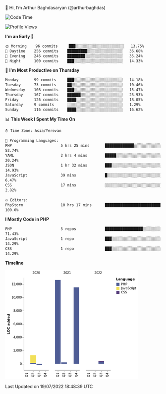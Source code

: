 👋 Hi, I’m Arthur Baghdasaryan (@arthurbaghdas)


<!--START_SECTION:waka-->
![Code Time](http://img.shields.io/badge/Code%20Time-0%20secs-blue)

![Profile Views](http://img.shields.io/badge/Profile%20Views-0-blue)

**I'm an Early 🐤** 

```text
🌞 Morning    96 commits     ███░░░░░░░░░░░░░░░░░░░░░░   13.75% 
🌆 Daytime    256 commits    █████████░░░░░░░░░░░░░░░░   36.68% 
🌃 Evening    246 commits    ████████░░░░░░░░░░░░░░░░░   35.24% 
🌙 Night      100 commits    ███░░░░░░░░░░░░░░░░░░░░░░   14.33%

```
📅 **I'm Most Productive on Thursday** 

```text
Monday       99 commits     ███░░░░░░░░░░░░░░░░░░░░░░   14.18% 
Tuesday      73 commits     ██░░░░░░░░░░░░░░░░░░░░░░░   10.46% 
Wednesday    108 commits    ███░░░░░░░░░░░░░░░░░░░░░░   15.47% 
Thursday     167 commits    ██████░░░░░░░░░░░░░░░░░░░   23.93% 
Friday       126 commits    ████░░░░░░░░░░░░░░░░░░░░░   18.05% 
Saturday     9 commits      ░░░░░░░░░░░░░░░░░░░░░░░░░   1.29% 
Sunday       116 commits    ████░░░░░░░░░░░░░░░░░░░░░   16.62%

```


📊 **This Week I Spent My Time On** 

```text
⌚︎ Time Zone: Asia/Yerevan

💬 Programming Languages: 
PHP                      5 hrs 25 mins       █████████████░░░░░░░░░░░░   52.74% 
YAML                     2 hrs 4 mins        █████░░░░░░░░░░░░░░░░░░░░   20.24% 
JSON                     1 hr 32 mins        ███░░░░░░░░░░░░░░░░░░░░░░   14.93% 
JavaScript               39 mins             █░░░░░░░░░░░░░░░░░░░░░░░░   6.47% 
CSS                      17 mins             ░░░░░░░░░░░░░░░░░░░░░░░░░   2.82%

🔥 Editors: 
PhpStorm                 10 hrs 17 mins      █████████████████████████   100.0%

```

**I Mostly Code in PHP** 

```text
PHP                      5 repos             █████████████████░░░░░░░░   71.43% 
JavaScript               1 repo              ███░░░░░░░░░░░░░░░░░░░░░░   14.29% 
CSS                      1 repo              ███░░░░░░░░░░░░░░░░░░░░░░   14.29%

```


**Timeline**

![Chart not found](https://raw.githubusercontent.com/arthurbaghdas/arthurbaghdas/main/charts/bar_graph.png) 


 Last Updated on 19/07/2022 18:48:39 UTC
<!--END_SECTION:waka-->
